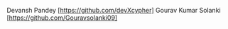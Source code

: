 Devansh Pandey [https://github.com/devXcypher]
Gourav Kumar Solanki [https://github.com/Gouravsolanki09]